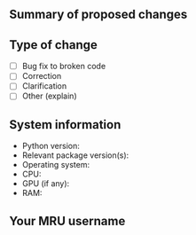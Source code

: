## Summary of proposed changes
<!-- In 1-2 sentences, describe the changes made by your pull request and justify why it is necessary. -->

## Type of change
<!-- Place an X inside the [ ] to make it checked, e.g. [X] -->
- [ ] Bug fix to broken code
- [ ] Correction
- [ ] Clarification
- [ ] Other (explain)

## System information
<!-- For bug fixes only! Please provide the following information. -->
- Python version:
- Relevant package version(s):
- Operating system:
- CPU:
- GPU (if any):
- RAM:

## Your MRU username
<!-- Substantial contributions might be worth a grade bump at the end of the semester, so tell me who you are! -->